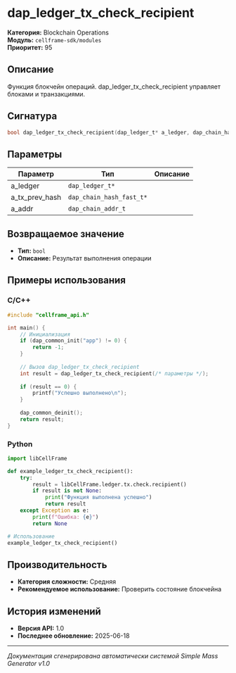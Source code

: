 # dap_ledger_tx_check_recipient

**Категория:** Blockchain Operations  
**Модуль:** `cellframe-sdk/modules`  
**Приоритет:** 95

## Описание
Функция блокчейн операций. dap_ledger_tx_check_recipient управляет блоками и транзакциями.

## Сигнатура
```c
bool dap_ledger_tx_check_recipient(dap_ledger_t* a_ledger, dap_chain_hash_fast_t* a_tx_prev_hash, dap_chain_addr_t *a_addr) {
```

## Параметры
| Параметр | Тип | Описание |
|----------|-----|----------|
| a_ledger | `dap_ledger_t*` |  |
| a_tx_prev_hash | `dap_chain_hash_fast_t*` |  |
| a_addr | `dap_chain_addr_t` |  |


## Возвращаемое значение
- **Тип:** `bool`
- **Описание:** Результат выполнения операции

## Примеры использования

### C/C++
```c
#include "cellframe_api.h"

int main() {
    // Инициализация
    if (dap_common_init("app") != 0) {
        return -1;
    }
    
    // Вызов dap_ledger_tx_check_recipient
    int result = dap_ledger_tx_check_recipient(/* параметры */);
    
    if (result == 0) {
        printf("Успешно выполнено\n");
    }
    
    dap_common_deinit();
    return result;
}
```

### Python
```python
import libCellFrame

def example_ledger_tx_check_recipient():
    try:
        result = libCellFrame.ledger.tx.check.recipient()
        if result is not None:
            print("Функция выполнена успешно")
            return result
    except Exception as e:
        print(f"Ошибка: {e}")
        return None

# Использование
example_ledger_tx_check_recipient()
```

## Производительность
- **Категория сложности:** Средняя
- **Рекомендуемое использование:** Проверить состояние блокчейна

## История изменений
- **Версия API:** 1.0
- **Последнее обновление:** 2025-06-18

---
*Документация сгенерирована автоматически системой Simple Mass Generator v1.0*
